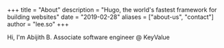 +++
title = "About"
description = "Hugo, the world's fastest framework for building websites"
date = "2019-02-28"
aliases = ["about-us", "contact"]
author = "lee.so"
+++

Hi, I'm Abijith B.
Associate software engineer @ KeyValue

